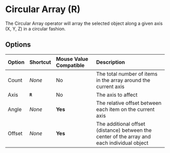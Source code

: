 # Circular Array (<span title="Recallable">R</span>)

The Circular Array operator will array the selected object along a given axis (X, Y, Z) in a circular fashion.

## Options

| Option | Shortcut | Mouse Value Compatible | Description |
| :--- | :--- | :--- | :--- |
| Count | _None_ | No | The total number of items in the array around the current axis |
| Axis | **`R`** | No | The axis to affect |
| Angle | _None_ | **Yes** | The relative offset between each item on the current axis |
| Offset | _None_ | **Yes** | The additional offset (distance) between the center of the array and each individual object |